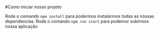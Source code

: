 #Como iniciar nosso projeto

Rode o comando `npm install` para podermos instalarmos todas as nossas dependencias.
Rode o comando `npm run start` para podemor subirmos nossa aplicação
